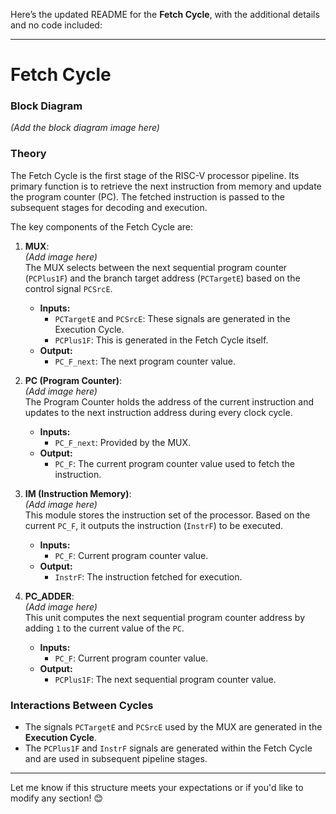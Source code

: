 Here’s the updated README for the **Fetch Cycle**, with the additional details and no code included:  

---

# Fetch Cycle  

### Block Diagram  
*(Add the block diagram image here)*  

### Theory  
The Fetch Cycle is the first stage of the RISC-V processor pipeline. Its primary function is to retrieve the next instruction from memory and update the program counter (PC). The fetched instruction is passed to the subsequent stages for decoding and execution.  

The key components of the Fetch Cycle are:  

1. **MUX**:  
   *(Add image here)*  
   The MUX selects between the next sequential program counter (`PCPlus1F`) and the branch target address (`PCTargetE`) based on the control signal `PCSrcE`.  
   - **Inputs:**  
     - `PCTargetE` and `PCSrcE`: These signals are generated in the Execution Cycle.  
     - `PCPlus1F`: This is generated in the Fetch Cycle itself.  
   - **Output:**  
     - `PC_F_next`: The next program counter value.  

2. **PC (Program Counter)**:  
   *(Add image here)*  
   The Program Counter holds the address of the current instruction and updates to the next instruction address during every clock cycle.  
   - **Inputs:**  
     - `PC_F_next`: Provided by the MUX.  
   - **Output:**  
     - `PC_F`: The current program counter value used to fetch the instruction.  

3. **IM (Instruction Memory)**:  
   *(Add image here)*  
   This module stores the instruction set of the processor. Based on the current `PC_F`, it outputs the instruction (`InstrF`) to be executed.  
   - **Inputs:**  
     - `PC_F`: Current program counter value.  
   - **Output:**  
     - `InstrF`: The instruction fetched for execution.  

4. **PC_ADDER**:  
   *(Add image here)*  
   This unit computes the next sequential program counter address by adding `1` to the current value of the `PC`.  
   - **Inputs:**  
     - `PC_F`: Current program counter value.  
   - **Output:**  
     - `PCPlus1F`: The next sequential program counter value.  

### Interactions Between Cycles  
- The signals `PCTargetE` and `PCSrcE` used by the MUX are generated in the **Execution Cycle**.  
- The `PCPlus1F` and `InstrF` signals are generated within the Fetch Cycle and are used in subsequent pipeline stages.  

---

Let me know if this structure meets your expectations or if you'd like to modify any section! 😊
